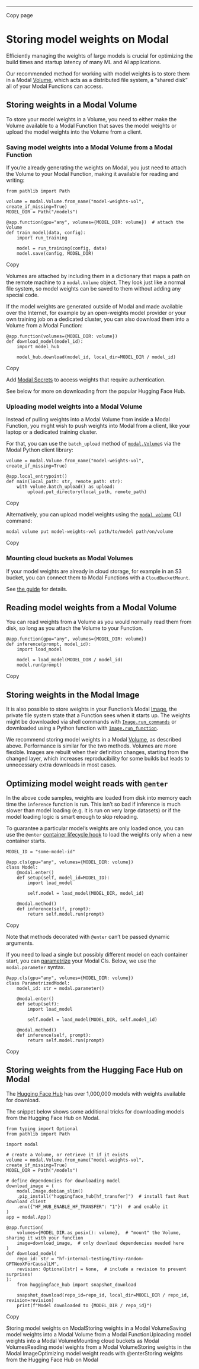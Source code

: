 * * *

Copy page

# Storing model weights on Modal

Efficiently managing the weights of large models is crucial for optimizing the
build times and startup latency of many ML and AI applications.

Our recommended method for working with model weights is to store them in a
Modal [Volume](/docs/guide/volumes), which acts as a distributed file system,
a “shared disk” all of your Modal Functions can access.

## Storing weights in a Modal Volume

To store your model weights in a Volume, you need to either make the Volume
available to a Modal Function that saves the model weights or upload the model
weights into the Volume from a client.

### Saving model weights into a Modal Volume from a Modal Function

If you’re already generating the weights on Modal, you just need to attach the
Volume to your Modal Function, making it available for reading and writing:

    from pathlib import Path

    volume = modal.Volume.from_name("model-weights-vol", create_if_missing=True)
    MODEL_DIR = Path("/models")

    @app.function(gpu="any", volumes={MODEL_DIR: volume})  # attach the Volume
    def train_model(data, config):
        import run_training

        model = run_training(config, data)
        model.save(config, MODEL_DIR)

Copy

Volumes are attached by including them in a dictionary that maps a path on the
remote machine to a `modal.Volume` object. They look just like a normal file
system, so model weights can be saved to them without adding any special code.

If the model weights are generated outside of Modal and made available over
the Internet, for example by an open-weights model provider or your own
training job on a dedicated cluster, you can also download them into a Volume
from a Modal Function:

    @app.function(volumes={MODEL_DIR: volume})
    def download_model(model_id):
        import model_hub

        model_hub.download(model_id, local_dir=MODEL_DIR / model_id)

Copy

Add [Modal Secrets](/docs/guide/secrets) to access weights that require
authentication.

See below for more on downloading from the popular Hugging Face Hub.

### Uploading model weights into a Modal Volume

Instead of pulling weights into a Modal Volume from inside a Modal Function,
you might wish to push weights into Modal from a client, like your laptop or a
dedicated training cluster.

For that, you can use the `batch_upload` method of
[`modal.Volume`](/docs/reference/modal.Volume)s via the Modal Python client
library:

    volume = modal.Volume.from_name("model-weights-vol", create_if_missing=True)

    @app.local_entrypoint()
    def main(local_path: str, remote_path: str):
        with volume.batch_upload() as upload:
            upload.put_directory(local_path, remote_path)

Copy

Alternatively, you can upload model weights using the [`modal
volume`](/docs/reference/cli/volume) CLI command:

    modal volume put model-weights-vol path/to/model path/on/volume

Copy

### Mounting cloud buckets as Modal Volumes

If your model weights are already in cloud storage, for example in an S3
bucket, you can connect them to Modal Functions with a `CloudBucketMount`.

See [the guide](/docs/guide/cloud-bucket-mounts) for details.

## Reading model weights from a Modal Volume

You can read weights from a Volume as you would normally read them from disk,
so long as you attach the Volume to your Function.

    @app.function(gpu="any", volumes={MODEL_DIR: volume})
    def inference(prompt, model_id):
        import load_model

        model = load_model(MODEL_DIR / model_id)
        model.run(prompt)

Copy

## Storing weights in the Modal Image

It is also possible to store weights in your Function’s Modal
[Image](/docs/guide/images), the private file system state that a Function
sees when it starts up. The weights might be downloaded via shell commands
with [`Image.run_commands`](/docs/guide/images) or downloaded using a Python
function with [`Image.run_function`](/docs/guide/images).

We recommend storing model weights in a Modal [Volume](/docs/guide/volumes),
as described above. Performance is similar for the two methods. Volumes are
more flexible. Images are rebuilt when their definition changes, starting from
the changed layer, which increases reproducibility for some builds but leads
to unnecessary extra downloads in most cases.

## Optimizing model weight reads with `@enter`

In the above code samples, weights are loaded from disk into memory each time
the `inference` function is run. This isn’t so bad if inference is much slower
than model loading (e.g. it is run on very large datasets) or if the model
loading logic is smart enough to skip reloading.

To guarantee a particular model’s weights are only loaded once, you can use
the `@enter` [container lifecycle hook](/docs/guide/lifecycle-functions) to
load the weights only when a new container starts.

    MODEL_ID = "some-model-id"

    @app.cls(gpu="any", volumes={MODEL_DIR: volume})
    class Model:
        @modal.enter()
        def setup(self, model_id=MODEL_ID):
            import load_model

            self.model = load_model(MODEL_DIR, model_id)

        @modal.method()
        def inference(self, prompt):
            return self.model.run(prompt)

Copy

Note that methods decorated with `@enter` can’t be passed dynamic arguments.

If you need to load a single but possibly different model on each container
start, you can [parametrize](/docs/guide/parametrized-functions) your Modal
Cls. Below, we use the `modal.parameter` syntax.

    @app.cls(gpu="any", volumes={MODEL_DIR: volume})
    class ParametrizedModel:
        model_id: str = modal.parameter()

        @modal.enter()
        def setup(self):
            import load_model

            self.model = load_model(MODEL_DIR, self.model_id)

        @modal.method()
        def inference(self, prompt):
            return self.model.run(prompt)

Copy

## Storing weights from the Hugging Face Hub on Modal

The [Hugging Face Hub](https://huggingface.co/models) has over 1,000,000
models with weights available for download.

The snippet below shows some additional tricks for downloading models from the
Hugging Face Hub on Modal.

    from typing import Optional
    from pathlib import Path

    import modal

    # create a Volume, or retrieve it if it exists
    volume = modal.Volume.from_name("model-weights-vol", create_if_missing=True)
    MODEL_DIR = Path("/models")

    # define dependencies for downloading model
    download_image = (
        modal.Image.debian_slim()
        .pip_install("huggingface_hub[hf_transfer]")  # install fast Rust download client
        .env({"HF_HUB_ENABLE_HF_TRANSFER": "1"})  # and enable it
    )
    app = modal.App()

    @app.function(
        volumes={MODEL_DIR.as_posix(): volume},  # "mount" the Volume, sharing it with your function
        image=download_image,  # only download dependencies needed here
    )
    def download_model(
        repo_id: str = "hf-internal-testing/tiny-random-GPTNeoXForCausalLM",
        revision: Optional[str] = None,  # include a revision to prevent surprises!
    ):
        from huggingface_hub import snapshot_download

        snapshot_download(repo_id=repo_id, local_dir=MODEL_DIR / repo_id, revision=revision)
        print(f"Model downloaded to {MODEL_DIR / repo_id}")

Copy

Storing model weights on ModalStoring weights in a Modal VolumeSaving model
weights into a Modal Volume from a Modal FunctionUploading model weights into
a Modal VolumeMounting cloud buckets as Modal VolumesReading model weights
from a Modal VolumeStoring weights in the Modal ImageOptimizing model weight
reads with @enterStoring weights from the Hugging Face Hub on Modal
